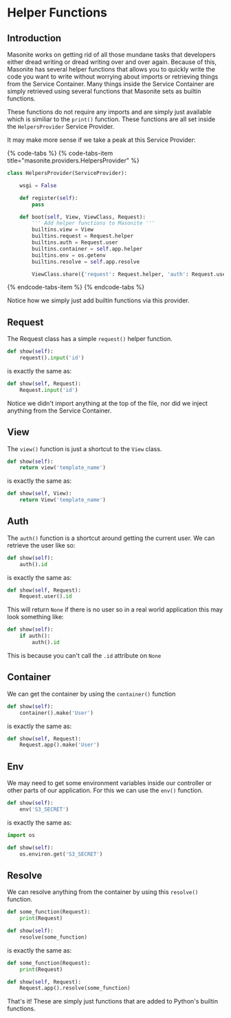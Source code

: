 # Helper Functions

## Introduction

Masonite works on getting rid of all those mundane tasks that developers either dread writing or dread writing over and over again. Because of this, Masonite has several helper functions that allows you to quickly write the code you want to write without worrying about imports or retrieving things from the Service Container. Many things inside the Service Container are simply retrieved using several functions that Masonite sets as builtin functions.

These functions do not require any imports and are simply just available which is similiar to the `print()` function. These functions are all set inside the `HelpersProvider` Service Provider.

It may make more sense if we take a peak at this Service Provider:

{% code-tabs %}
{% code-tabs-item title="masonite.providers.HelpersProvider" %}
```python
class HelpersProvider(ServiceProvider):

    wsgi = False

    def register(self):
        pass

    def boot(self, View, ViewClass, Request):
        ''' Add helper functions to Masonite '''
        builtins.view = View
        builtins.request = Request.helper
        builtins.auth = Request.user
        builtins.container = self.app.helper
        builtins.env = os.getenv
        builtins.resolve = self.app.resolve

        ViewClass.share({'request': Request.helper, 'auth': Request.user})
```
{% endcode-tabs-item %}
{% endcode-tabs %}

Notice how we simply just add builtin functions via this provider.

## Request

The Request class has a simple `request()` helper function.

```python
def show(self):
    request().input('id')
```

is exactly the same as:

```python
def show(self, Request):
    Request.input('id')
```

Notice we didn't import anything at the top of the file, nor did we inject anything from the Service Container.

## View

The `view()` function is just a shortcut to the `View` class.

```python
def show(self):
    return view('template_name')
```

is exactly the same as:

```python
def show(self, View):
    return View('template_name')
```

## Auth

The `auth()` function is a shortcut around getting the current user. We can retrieve the user like so:

```python
def show(self):
    auth().id
```

is exactly the same as:

```python
def show(self, Request):
    Request.user().id
```

This will return `None` if there is no user so in a real world application this may look something like:

```python
def show(self):
    if auth():
        auth().id
```

This is because you can't call the `.id` attribute on `None`

## Container

We can get the container by using the `container()` function

```python
def show(self):
    container().make('User')
```

is exactly the same as:

```python
def show(self, Request):
    Request.app().make('User')
```

## Env

We may need to get some environment variables inside our controller or other parts of our application. For this we can use the `env()` function.

```python
def show(self):
    env('S3_SECRET')
```

is exactly the same as:

```python
import os

def show(self):
    os.environ.get('S3_SECRET')
```

## Resolve

We can resolve anything from the container by using this `resolve()` function.

```python
def some_function(Request):
    print(Request)

def show(self):
    resolve(some_function)
```

is exactly the same as:

```python
def some_function(Request):
    print(Request)

def show(self, Request):
    Request.app().resolve(some_function)
```

That's it! These are simply just functions that are added to Python's builtin functions.

